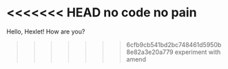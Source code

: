 <<<<<<< HEAD
no code no pain
=======
Hello, Hexlet! How are you?
>>>>>>> 6cfb9cb541bd2bc748461d5950b8e82a3e20a779
experiment with amend
